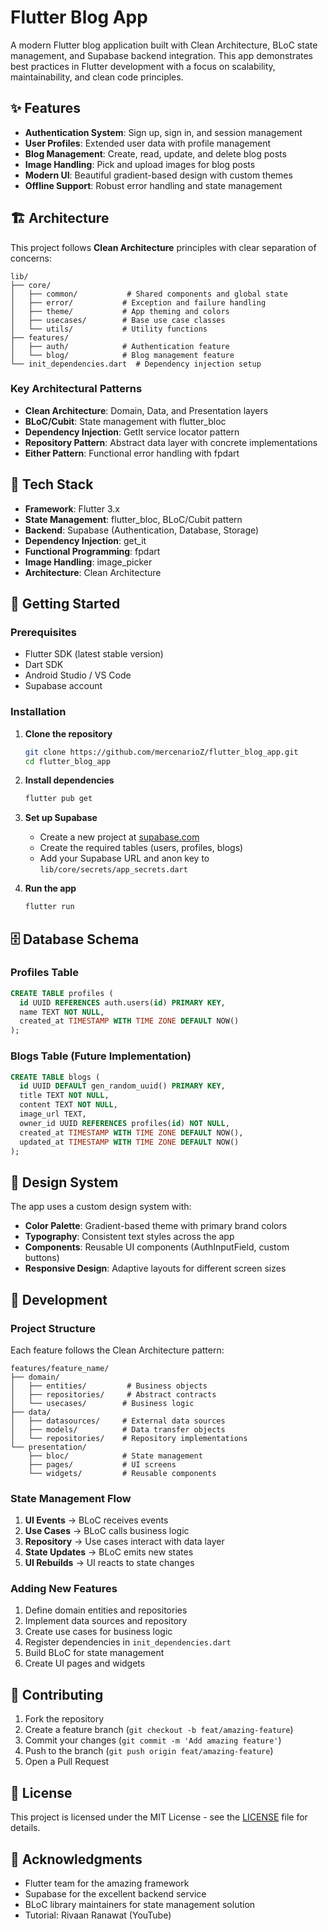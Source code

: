 # Flutter Blog App

A modern Flutter blog application built with Clean Architecture, BLoC state management, and Supabase backend integration. This app demonstrates best practices in Flutter development with a focus on scalability, maintainability, and clean code principles.

## ✨ Features

- **Authentication System**: Sign up, sign in, and session management
- **User Profiles**: Extended user data with profile management
- **Blog Management**: Create, read, update, and delete blog posts
- **Image Handling**: Pick and upload images for blog posts
- **Modern UI**: Beautiful gradient-based design with custom themes
- **Offline Support**: Robust error handling and state management

## 🏗️ Architecture

This project follows **Clean Architecture** principles with clear separation of concerns:

```
lib/
├── core/
│   ├── common/           # Shared components and global state
│   ├── error/           # Exception and failure handling
│   ├── theme/           # App theming and colors
│   ├── usecases/        # Base use case classes
│   └── utils/           # Utility functions
├── features/
│   ├── auth/            # Authentication feature
│   └── blog/            # Blog management feature
└── init_dependencies.dart  # Dependency injection setup
```

### Key Architectural Patterns

- **Clean Architecture**: Domain, Data, and Presentation layers
- **BLoC/Cubit**: State management with flutter_bloc
- **Dependency Injection**: GetIt service locator pattern
- **Repository Pattern**: Abstract data layer with concrete implementations
- **Either Pattern**: Functional error handling with fpdart

## 🚀 Tech Stack

- **Framework**: Flutter 3.x
- **State Management**: flutter_bloc, BLoC/Cubit pattern
- **Backend**: Supabase (Authentication, Database, Storage)
- **Dependency Injection**: get_it
- **Functional Programming**: fpdart
- **Image Handling**: image_picker
- **Architecture**: Clean Architecture

## 📱 Getting Started

### Prerequisites

- Flutter SDK (latest stable version)
- Dart SDK
- Android Studio / VS Code
- Supabase account

### Installation

1. **Clone the repository**

   ```bash
   git clone https://github.com/mercenarioZ/flutter_blog_app.git
   cd flutter_blog_app
   ```

2. **Install dependencies**

   ```bash
   flutter pub get
   ```

3. **Set up Supabase**

   - Create a new project at [supabase.com](https://supabase.com)
   - Create the required tables (users, profiles, blogs)
   - Add your Supabase URL and anon key to `lib/core/secrets/app_secrets.dart`

4. **Run the app**
   ```bash
   flutter run
   ```

## 🗄️ Database Schema

### Profiles Table

```sql
CREATE TABLE profiles (
  id UUID REFERENCES auth.users(id) PRIMARY KEY,
  name TEXT NOT NULL,
  created_at TIMESTAMP WITH TIME ZONE DEFAULT NOW()
);
```

### Blogs Table (Future Implementation)

```sql
CREATE TABLE blogs (
  id UUID DEFAULT gen_random_uuid() PRIMARY KEY,
  title TEXT NOT NULL,
  content TEXT NOT NULL,
  image_url TEXT,
  owner_id UUID REFERENCES profiles(id) NOT NULL,
  created_at TIMESTAMP WITH TIME ZONE DEFAULT NOW(),
  updated_at TIMESTAMP WITH TIME ZONE DEFAULT NOW()
);
```

## 🎨 Design System

The app uses a custom design system with:

- **Color Palette**: Gradient-based theme with primary brand colors
- **Typography**: Consistent text styles across the app
- **Components**: Reusable UI components (AuthInputField, custom buttons)
- **Responsive Design**: Adaptive layouts for different screen sizes

## 🔧 Development

### Project Structure

Each feature follows the Clean Architecture pattern:

```
features/feature_name/
├── domain/
│   ├── entities/         # Business objects
│   ├── repositories/     # Abstract contracts
│   └── usecases/        # Business logic
├── data/
│   ├── datasources/     # External data sources
│   ├── models/          # Data transfer objects
│   └── repositories/    # Repository implementations
└── presentation/
    ├── bloc/            # State management
    ├── pages/           # UI screens
    └── widgets/         # Reusable components
```

### State Management Flow

1. **UI Events** → BLoC receives events
2. **Use Cases** → BLoC calls business logic
3. **Repository** → Use cases interact with data layer
4. **State Updates** → BLoC emits new states
5. **UI Rebuilds** → UI reacts to state changes

### Adding New Features

1. Define domain entities and repositories
2. Implement data sources and repository
3. Create use cases for business logic
4. Register dependencies in `init_dependencies.dart`
5. Build BLoC for state management
6. Create UI pages and widgets

## 🤝 Contributing

1. Fork the repository
2. Create a feature branch (`git checkout -b feat/amazing-feature`)
3. Commit your changes (`git commit -m 'Add amazing feature'`)
4. Push to the branch (`git push origin feat/amazing-feature`)
5. Open a Pull Request

## 📝 License

This project is licensed under the MIT License - see the [LICENSE](LICENSE) file for details.

## 🙏 Acknowledgments

- Flutter team for the amazing framework
- Supabase for the excellent backend service
- BLoC library maintainers for state management solution
- Tutorial: Rivaan Ranawat (YouTube)
